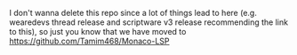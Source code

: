 I don't wanna delete this repo since a lot of things lead to here (e.g. wearedevs thread release and scriptware v3 release recommending the link to this), so just you know that we have moved to https://github.com/Tamim468/Monaco-LSP
